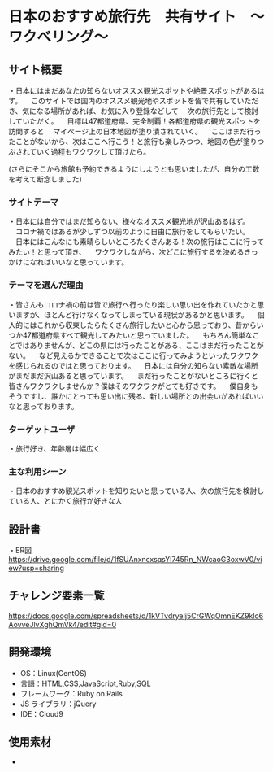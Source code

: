 # 日本のおすすめ旅行先　共有サイト　〜ワクべリング〜

## サイト概要

・日本にはまだあなたの知らないオススメ観光スポットや絶景スポットがあるはず。
　このサイトでは国内のオススメ観光地やスポットを皆で共有していただき、気になる場所があれば、お気に入り登録などして
　次の旅行先として検討していただく。
　目標は47都道府県、完全制覇！各都道府県の観光スポットを訪問すると
　マイページ上の日本地図が塗り潰されていく。
　ここはまだ行ったことがないから、次はここへ行こう！と旅行も楽しみつつ、地図の色が塗りつぶされていく過程もワクワクして頂けたら。

 (さらにそこから旅館も予約できるようにしようとも思いましたが、自分の工数を考えて断念しました)



### サイトテーマ

・日本には自分ではまだ知らない、様々なオススメ観光地が沢山あるはず。
　コロナ禍ではあるが少しずつ以前のように自由に旅行をしてもらいたい。
　日本にはこんなにも素晴らしいところたくさんある！次の旅行はここに行ってみたい！と思って頂き、
　ワクワクしながら、次どこに旅行するを決めるきっかけになればいいなと思っています。

### テーマを選んだ理由

・皆さんもコロナ禍の前は皆で旅行へ行ったり楽しい思い出を作れていたかと思いますが、ほとんど行けなくなってしまっている現状があるかと思います。
　個人的にはこれから収束したらたくさん旅行したいと心から思っており、昔からいつか47都道府県すべて観光してみたいと思っていました。
　もちろん簡単なことではありませんが、どこの県には行ったことがある、ここはまだ行ったことがない。
　など見えるかできることで次はここに行ってみようといったワクワクを感じられるのではと思っております。
　日本には自分の知らない素敵な場所がまだまだ沢山あると思っています。
　まだ行ったことがないところに行くと皆さんワクワクしませんか？僕はそのワクワクがとても好きです。
　僕自身もそうですし、誰かにとっても思い出に残る、新しい場所との出会いがあればいいなと思っております。


### ターゲットユーザ

・旅行好き、年齢層は幅広く

### 主な利用シーン

・日本のおすすめ観光スポットを知りたいと思っている人、次の旅行先を検討している人、とにかく旅行が好きな人


## 設計書

・ER図
https://drive.google.com/file/d/1fSUAnxncxsqsYI745Rn_NWcaoG3oxwV0/view?usp=sharing

## チャレンジ要素一覧

https://docs.google.com/spreadsheets/d/1kVTvdryeIj5CrGWqOmnEKZ9klo6AovveJlvXghQmVk4/edit#gid=0

## 開発環境

- OS：Linux(CentOS)
- 言語：HTML,CSS,JavaScript,Ruby,SQL
- フレームワーク：Ruby on Rails
- JS ライブラリ：jQuery
- IDE：Cloud9

## 使用素材

-